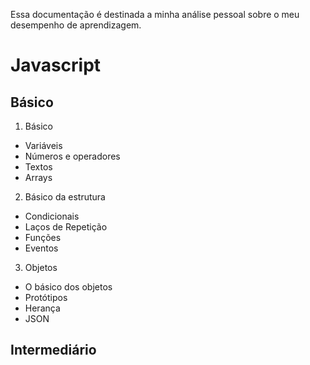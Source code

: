 Essa documentação é destinada a minha análise pessoal
sobre o meu desempenho de aprendizagem.

# Javascript 
## Básico
1. Básico
 - Variáveis
 - Números e operadores
 - Textos
 - Arrays
2. Básico da estrutura
 - Condicionais
 - Laços de Repetição
 - Funções
 - Eventos
3. Objetos
 - O básico dos objetos
 - Protótipos
 - Herança
 - JSON
## Intermediário


